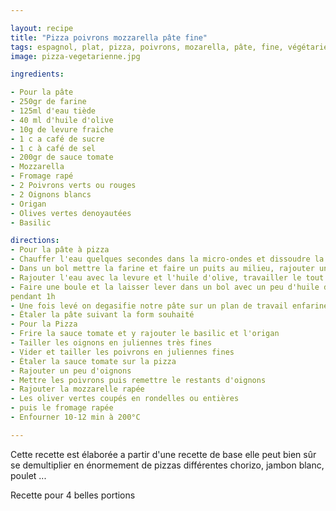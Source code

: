 ```yaml
---

layout: recipe
title: "Pizza poivrons mozzarella pâte fine"
tags: espagnol, plat, pizza, poivrons, mozarella, pâte, fine, végétarienne, olives, rapide
image: pizza-vegetarienne.jpg

ingredients:

- Pour la pâte
- 250gr de farine
- 125ml d'eau tiède
- 40 ml d'huile d'olive
- 10g de levure fraiche
- 1 c a café de sucre
- 1 c à café de sel
- 200gr de sauce tomate
- Mozzarella
- Fromage rapé
- 2 Poivrons verts ou rouges
- 2 Oignons blancs
- Origan
- Olives vertes denoyautées
- Basilic

directions:
- Pour la pâte à pizza
- Chauffer l'eau quelques secondes dans la micro-ondes et dissoudre la lévure, en rajoutant une cuillère à café de sucre
- Dans un bol mettre la farine et faire un puits au milieu, rajouter une cuillère de sel à l'extremité du bol
- Rajouter l'eau avec la levure et l'huile d'olive, travailler le tout au robot 2 fois 5 minutes
- Faire une boule et la laisser lever dans un bol avec un peu d'huile d'olive sur le dessus, dans un four préalablement prechauffé à 50°C (l'étendre une fois la pâte dedans)
pendant 1h
- Une fois levé on degasifie notre pâte sur un plan de travail enfariné puis on divise en 2 pour deux pizzas moyennes ou alors on laisse en une seule, et on laisse a nouveau pousser pendant 15 min au four
- Étaler la pâte suivant la form souhaité
- Pour la Pizza
- Frire la sauce tomate et y rajouter le basilic et l'origan
- Tailler les oignons en juliennes très fines
- Vider et tailler les poivrons en juliennes fines
- Étaler la sauce tomate sur la pizza
- Rajouter un peu d'oignons
- Mettre les poivrons puis remettre le restants d'oignons
- Rajouter la mozzarelle rapée
- Les oliver vertes coupés en rondelles ou entières
- puis le fromage rapée
- Enfourner 10-12 min à 200°C

---
```


Cette recette est élaborée a partir d'une recette de base elle peut bien sûr se demultiplier en énormement de pizzas différentes chorizo, jambon blanc, poulet ...

Recette pour 4 belles portions




